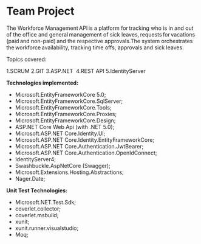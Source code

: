 # Team Project

The Workforce Management API is a platform for tracking who is in and out of the office and general management of sick leaves, requests for vacations (paid and non-paid) and the respective approvals.The system orchestrates the workforce availability, tracking time offs, approvals and sick leaves.

Topics covered:

1.SCRUM
2.GIT
3.ASP.NET 
4.REST API
5.IdentityServer

**Technologies implemented:**

- Microsoft.EntityFrameworkCore 5.0; 
-   Microsoft.EntityFrameworkCore.SqlServer; 
-   Microsoft.EntityFrameworkCore.Tools; 
-   Microsoft.EntityFrameworkCore.Proxies; 
-   Microsoft.EntityFrameworkCore.Design; 
-   ASP.NET Core Web Api (with .NET 5.0);
-   Microsoft.ASP.NET Core.Identity.UI;
-   Microsoft.ASP.NET Core.Identity.EntityFrameworkCore;
-   Microsoft.ASP.NET Core.Authentication.JwtBearer;
-   Microsoft.ASP.NET Core.Authentication.OpenIdConnect;
-   IdentityServer4;
-   Swashbuckle.AspNetCore (Swagger);
-   Microsoft.Extensions.Hosting.Abstractions;
-   Nager.Date;

**Unit Test Technologies:**
- Microsoft.NET.Test.Sdk;
-   coverlet.collector;
-   coverlet.msbuild;
-   xunit;
-   xunit.runner.visualstudio;
-   Moq;




